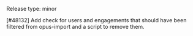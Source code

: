 Release type: minor

[#48132] Add check for users and engagements that should have been filtered from opus-import and a script to remove them.
